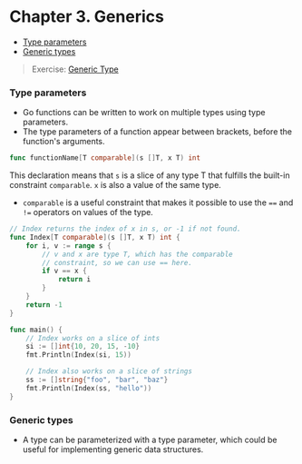 # Chapter 3. Generics

* [Type parameters](#type-parameters)
* [Generic types](#generic-types)

> Exercise: [Generic Type](/3_Generics/generic_type.go)

### Type parameters

* Go functions can be written to work on multiple types using type parameters.
* The type parameters of a function appear between brackets, before the function's arguments.

```go
func functionName[T comparable](s []T, x T) int
```

This declaration means that `s` is a slice of any type T that fulfills the built-in constraint `comparable`. `x` is also a value of the same type.

* `comparable` is a useful constraint that makes it possible to use the `==` and `!=` operators on values of the type.

```go
// Index returns the index of x in s, or -1 if not found.
func Index[T comparable](s []T, x T) int {
	for i, v := range s {
		// v and x are type T, which has the comparable
		// constraint, so we can use == here.
		if v == x {
			return i
		}
	}
	return -1
}

func main() {
	// Index works on a slice of ints
	si := []int{10, 20, 15, -10}
	fmt.Println(Index(si, 15))

	// Index also works on a slice of strings
	ss := []string{"foo", "bar", "baz"}
	fmt.Println(Index(ss, "hello"))
}
```

### Generic types

* A type can be parameterized with a type parameter, which could be useful for implementing generic data structures.
